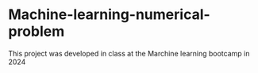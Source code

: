 # Machine-learning-numerical-problem
This project was developed in class at the Marchine learning bootcamp in 2024
